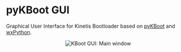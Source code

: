 pyKBoot GUI
===========

Graphical User Interface for Kinetis Bootloader based on [pyKBoot](https://github.com/molejar/pyKBoot) and [wxPython](https://github.com/wxWidgets/wxPython).

<p align="center">
  <img src="https://github.com/molejar/pyKBootGUI/doc/kboot-gui.png?raw=true" alt="KBoot GUI: Main window"/>
</p>
